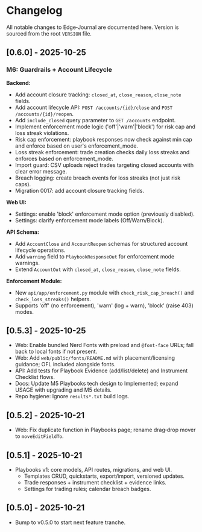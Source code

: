 # Changelog

All notable changes to Edge‑Journal are documented here. Version is sourced from the root `VERSION` file.

## [0.6.0] - 2025-10-25
### M6: Guardrails + Account Lifecycle
**Backend:**
- Add account closure tracking: `closed_at`, `close_reason`, `close_note` fields.
- Add account lifecycle API: `POST /accounts/{id}/close` and `POST /accounts/{id}/reopen`.
- Add `include_closed` query parameter to `GET /accounts` endpoint.
- Implement enforcement mode logic ('off'|'warn'|'block') for risk cap and loss streak violations.
- Risk cap enforcement: playbook responses now check against min cap and enforce based on user's enforcement_mode.
- Loss streak enforcement: trade creation checks daily loss streaks and enforces based on enforcement_mode.
- Import guard: CSV uploads reject trades targeting closed accounts with clear error message.
- Breach logging: create breach events for loss streaks (not just risk caps).
- Migration 0017: add account closure tracking fields.

**Web UI:**
- Settings: enable 'block' enforcement mode option (previously disabled).
- Settings: clarify enforcement mode labels (Off/Warn/Block).

**API Schema:**
- Add `AccountClose` and `AccountReopen` schemas for structured account lifecycle operations.
- Add `warning` field to `PlaybookResponseOut` for enforcement mode warnings.
- Extend `AccountOut` with `closed_at`, `close_reason`, `close_note` fields.

**Enforcement Module:**
- New `api/app/enforcement.py` module with `check_risk_cap_breach()` and `check_loss_streaks()` helpers.
- Supports 'off' (no enforcement), 'warn' (log + warn), 'block' (raise 403) modes.

## [0.5.3] - 2025-10-25
- Web: Enable bundled Nerd Fonts with preload and `@font-face` URLs; fall back to local fonts if not present.
- Web: Add `web/public/fonts/README.md` with placement/licensing guidance; OFL included alongside fonts.
- API: Add tests for Playbook Evidence (add/list/delete) and Instrument Checklist flows.
- Docs: Update M5 Playbooks tech design to Implemented; expand USAGE with upgrading and M5 details.
- Repo hygiene: Ignore `results*.txt` build logs.

## [0.5.2] - 2025-10-21
- Web: Fix duplicate function in Playbooks page; rename drag‑drop mover to `moveEditFieldTo`.

## [0.5.1] - 2025-10-21
- Playbooks v1: core models, API routes, migrations, and web UI.
  - Templates CRUD, quickstarts, export/import, versioned updates.
  - Trade responses + instrument checklist + evidence links.
  - Settings for trading rules; calendar breach badges.

## [0.5.0] - 2025-10-21
- Bump to v0.5.0 to start next feature tranche.

